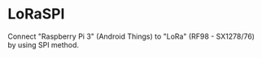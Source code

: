 # LoRaSPI
Connect "Raspberry Pi 3" (Android Things) to "LoRa" (RF98 - SX1278/76) by using SPI method.
